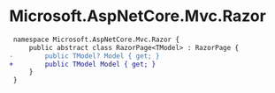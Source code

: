 # Microsoft.AspNetCore.Mvc.Razor

``` diff
 namespace Microsoft.AspNetCore.Mvc.Razor {
     public abstract class RazorPage<TModel> : RazorPage {
-        public TModel? Model { get; }
+        public TModel Model { get; }
     }
 }
```
